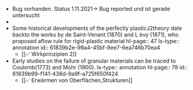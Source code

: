 - Bug vorhanden. Status 1.11.2021-> Bug reported und ist gerade untersucht
-
- Some historical developments of the perfectly plasticJ2theory date backto the works by de Saint-Venant (1870) and L ́evy (1871), who proposed aflow rule for rigid-plastic material
  hl-page:: 47
  ls-type:: annotation
  id:: 61839b2e-98a4-45bf-9ee7-6ea746b70ea4
	- [[✅ Wirkprinzipien 2]]
- Early studies on the failure of granular materials can be traced to Coulomb(1773) and Mohr (1900).
  ls-type:: annotation
  hl-page:: 79
  id:: 61839b99-f141-438d-9a9f-a725f650f424
	- [[✅ Erwärmen von Oberflächen,Strukturen]]